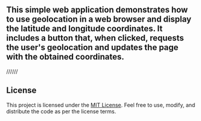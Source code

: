 ## This simple web application demonstrates how to use geolocation in a web browser and display the latitude and longitude coordinates. It includes a button that, when clicked, requests the user's geolocation and updates the page with the obtained coordinates.
//////

## License
This project is licensed under the [MIT License](LICENSE). Feel free to use, modify, and distribute the code as per the license terms.



